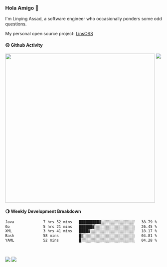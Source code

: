 ### Hola Amigo 🤣   

I'm Linying Assad, a software engineer who occasionally ponders some odd questions.  

My personal open source project: [LinsOSS](https://github.com/linsoss)
 
#### 🙃 Github Activity 
<div>
  <img src="https://github-readme-stats.vercel.app/api?username=al-assad&show_icons=true" align="top" style="display: inline-block;" width="480"/>
  <img src="https://github-readme-stats.vercel.app/api/top-langs/?username=al-assad&hide=css,html&langs_count=8&layout=compact" align="top" style="display: inline-block;"/>
</div>

#### 🌖 Weekly Development Breakdown
<!--START_SECTION:waka-->

```txt
Java             7 hrs 52 mins   █████████▓░░░░░░░░░░░░░░░   38.79 %
Go               5 hrs 21 mins   ██████▓░░░░░░░░░░░░░░░░░░   26.45 %
XML              3 hrs 41 mins   ████▓░░░░░░░░░░░░░░░░░░░░   18.17 %
Bash             58 mins         █▒░░░░░░░░░░░░░░░░░░░░░░░   04.81 %
YAML             52 mins         █░░░░░░░░░░░░░░░░░░░░░░░░   04.28 %
```

<!--END_SECTION:waka-->

<br>

<a href="https://twitter.com/assad_lin"><img src="https://img.shields.io/badge/Twitter-@assad__lin-blue?style=flat&logo=twitter" /></a>
<a href="https://al-assad.github.io"><img src="https://img.shields.io/badge/Blogs-Linying_Assad's_Blog-yellow?style=flat&logo=github" /></a>

